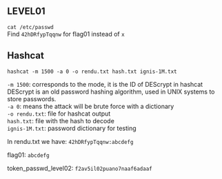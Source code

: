 ## LEVEL01  
  
`cat /etc/passwd`  
Find `42hDRfypTqqnw` for flag01 instead of `x`  

## Hashcat  
`hashcat -m 1500 -a 0 -o rendu.txt hash.txt ignis-1M.txt`  
  
`-m 1500`: corresponds to the mode, it is the ID of DEScrypt in hashcat  
DEScrypt is an old password hashing algorithm, used in UNIX systems to store passwords.  
`-a 0`: means the attack will be brute force with a dictionary  
`-o rendu.txt`: file for hashcat output  
`hash.txt`: file with the hash to decode  
`ignis-1M.txt`: password dictionary for testing  
  
In rendu.txt we have: `42hDRfypTqqnw:abcdefg`  
  
flag01: `abcdefg`  
   
token_passwd_level02: `f2av5il02puano7naaf6adaaf`  